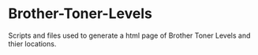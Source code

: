 # Brother-Toner-Levels
Scripts and files used to generate a html page of Brother Toner Levels and thier locations. 
